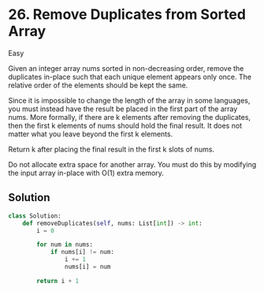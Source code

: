 # 26. Remove Duplicates from Sorted Array

Easy

Given an integer array nums sorted in non-decreasing order, remove the
duplicates in-place such that each unique element appears only once. The
relative order of the elements should be kept the same.

Since it is impossible to change the length of the array in some languages, you
must instead have the result be placed in the first part of the array nums. More
formally, if there are k elements after removing the duplicates, then the first
k elements of nums should hold the final result. It does not matter what you
leave beyond the first k elements.

Return k after placing the final result in the first k slots of nums.

Do not allocate extra space for another array. You must do this by modifying the
input array in-place with O(1) extra memory.

## Solution

```python
class Solution:
    def removeDuplicates(self, nums: List[int]) -> int:
        i = 0

        for num in nums:
            if nums[i] != num:
                i += 1
                nums[i] = num

        return i + 1
```
